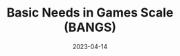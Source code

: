 ---
title: Basic Needs in Games Scale (BANGS)
linktitle: BANGS
summary: Guides on how to use our player experience questionnaire about satisfaction and frustration of basic psychological needs in gaming
date: 2023-04-14
type: book
weight: 1
---